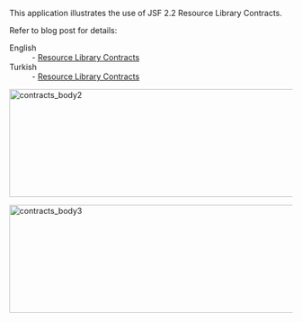 This application illustrates the use of JSF 2.2 Resource Library Contracts.

Refer to blog post for details:

<dl>
<dt>English</dt>
<dd>- <a href="http://en.kodcu.com/2013/08/resource-library-contracts-2/">Resource Library Contracts</a></dd>
<dt>Turkish</dt>
<dd>- <a href="http://kodcu.com/2013/06/resource-library-contracts/">Resource Library Contracts</a></dd>
</dl>

<a href="http://kodcu.com/wp/wp-content/uploads/2013/06/contracts_body2.png"><img src="http://kodcu.com/wp/wp-content/uploads/2013/06/contracts_body2.png" alt="contracts_body2" width="521" height="192" class="aligncenter size-full wp-image-14419" /></a>

<a href="http://kodcu.com/wp/wp-content/uploads/2013/06/contracts_body3.png"><img src="http://kodcu.com/wp/wp-content/uploads/2013/06/contracts_body3.png" alt="contracts_body3" width="523" height="192" class="aligncenter size-full wp-image-14420" /></a>
